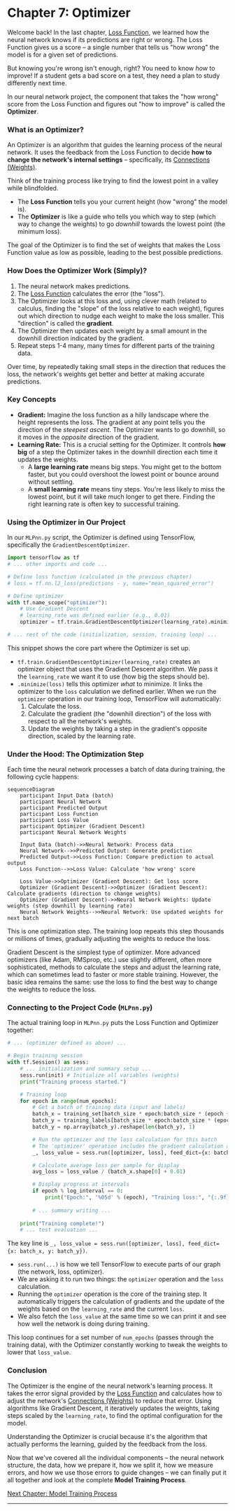 # Chapter 7: Optimizer

Welcome back! In the last chapter, [Loss Function](06_loss_function_.md), we learned how the neural network knows if its predictions are right or wrong. The Loss Function gives us a score – a single number that tells us "how wrong" the model is for a given set of predictions.

But knowing you're wrong isn't enough, right? You need to know *how* to improve! If a student gets a bad score on a test, they need a plan to study differently next time.

In our neural network project, the component that takes the "how wrong" score from the Loss Function and figures out "how to improve" is called the **Optimizer**.

### What is an Optimizer?

An Optimizer is an algorithm that guides the learning process of the neural network. It uses the feedback from the Loss Function to decide **how to change the network's internal settings** – specifically, its [Connections (Weights)](01_neural_network_model_.md).

Think of the training process like trying to find the lowest point in a valley while blindfolded.

*   The **Loss Function** tells you your current height (how "wrong" the model is).
*   The **Optimizer** is like a guide who tells you which way to step (which way to change the weights) to go *downhill* towards the lowest point (the minimum loss).

The goal of the Optimizer is to find the set of weights that makes the Loss Function value as low as possible, leading to the best possible predictions.

### How Does the Optimizer Work (Simply)?

1.  The neural network makes predictions.
2.  The [Loss Function](06_loss_function_.md) calculates the error (the "loss").
3.  The Optimizer looks at this loss and, using clever math (related to calculus, finding the "slope" of the loss relative to each weight), figures out which direction to nudge each weight to make the loss smaller. This "direction" is called the **gradient**.
4.  The Optimizer then updates each weight by a small amount in the downhill direction indicated by the gradient.
5.  Repeat steps 1-4 many, many times for different parts of the training data.

Over time, by repeatedly taking small steps in the direction that reduces the loss, the network's weights get better and better at making accurate predictions.

### Key Concepts

*   **Gradient:** Imagine the loss function as a hilly landscape where the height represents the loss. The gradient at any point tells you the direction of the *steepest ascent*. The Optimizer wants to go downhill, so it moves in the *opposite* direction of the gradient.
*   **Learning Rate:** This is a crucial setting for the Optimizer. It controls **how big** of a step the Optimizer takes in the downhill direction each time it updates the weights.
    *   A **large learning rate** means big steps. You might get to the bottom faster, but you could overshoot the lowest point or bounce around without settling.
    *   A **small learning rate** means tiny steps. You're less likely to miss the lowest point, but it will take much longer to get there.
    Finding the right learning rate is often key to successful training.

### Using the Optimizer in Our Project

In our `MLPnn.py` script, the Optimizer is defined using TensorFlow, specifically the `GradientDescentOptimizer`.

```python
import tensorflow as tf
# ... other imports and code ...

# Define loss function (calculated in the previous chapter)
# loss = tf.nn.l2_loss(predictions - y, name="mean_squared_error")

# Define optimizer
with tf.name_scope("optimizer"):
    # Use Gradient Descent
    # learning_rate was defined earlier (e.g., 0.01)
    optimizer = tf.train.GradientDescentOptimizer(learning_rate).minimize(loss)

# ... rest of the code (initialization, session, training loop) ...
```

This snippet shows the core part where the Optimizer is set up.

*   `tf.train.GradientDescentOptimizer(learning_rate)` creates an optimizer object that uses the Gradient Descent algorithm. We pass it the `learning_rate` we want it to use (how big the steps should be).
*   `.minimize(loss)` tells this optimizer *what* to minimize. It links the optimizer to the `loss` calculation we defined earlier. When we run the `optimizer` operation in our training loop, TensorFlow will automatically:
    1.  Calculate the loss.
    2.  Calculate the gradient (the "downhill direction") of the loss with respect to all the network's weights.
    3.  Update the weights by taking a step in the gradient's opposite direction, scaled by the learning rate.

### Under the Hood: The Optimization Step

Each time the neural network processes a batch of data during training, the following cycle happens:

```mermaid
sequenceDiagram
    participant Input Data (batch)
    participant Neural Network
    participant Predicted Output
    participant Loss Function
    participant Loss Value
    participant Optimizer (Gradient Descent)
    participant Neural Network Weights

    Input Data (batch)->>Neural Network: Process data
    Neural Network-->>Predicted Output: Generate prediction
    Predicted Output->>Loss Function: Compare prediction to actual output
    Loss Function-->>Loss Value: Calculate 'how wrong' score

    Loss Value->>Optimizer (Gradient Descent): Get loss score
    Optimizer (Gradient Descent)->>Optimizer (Gradient Descent): Calculate gradients (direction to change weights)
    Optimizer (Gradient Descent)->>Neural Network Weights: Update weights (step downhill by learning rate)
    Neural Network Weights-->>Neural Network: Use updated weights for next batch
```

This is one optimization step. The training loop repeats this step thousands or millions of times, gradually adjusting the weights to reduce the loss.

Gradient Descent is the simplest type of optimizer. More advanced optimizers (like Adam, RMSprop, etc.) use slightly different, often more sophisticated, methods to calculate the steps and adjust the learning rate, which can sometimes lead to faster or more stable training. However, the basic idea remains the same: use the loss to find the best way to change the weights to reduce the loss.

### Connecting to the Project Code (`MLPnn.py`)

The actual training loop in `MLPnn.py` puts the Loss Function and Optimizer together:

```python
# ... (optimizer defined as above) ...

# Begin training session
with tf.Session() as sess:
    # ... initialization and summary setup ...
    sess.run(init) # Initialize all variables (weights)
    print("Training process started.")

    # Training loop
    for epoch in range(num_epochs):
        # Get a batch of training data (input and labels)
        batch_x = training_set[batch_size * epoch:batch_size * (epoch + 1)]
        batch_y = training_labels[batch_size * epoch:batch_size * (epoch + 1)]
        batch_y = np.array(batch_y).reshape(len(batch_y), 1)

        # Run the optimizer and the loss calculation for this batch
        # The 'optimizer' operation includes the gradient calculation and weight update
        _, loss_value = sess.run([optimizer, loss], feed_dict={x: batch_x, y: batch_y})

        # Calculate average loss per sample for display
        avg_loss = loss_value / (batch_x.shape[0] + 0.01)

        # Display progress at intervals
        if epoch % log_interval == 0:
            print("Epoch:", '%05d' % (epoch), "Training loss:", "{:.9f}".format(avg_loss)) # Note: Printing loss, not accuracy directly here
        
        # ... summary writing ...
    
    print("Training complete!")
    # ... test evaluation ...
```

The key line is `_, loss_value = sess.run([optimizer, loss], feed_dict={x: batch_x, y: batch_y})`.

*   `sess.run(...)` is how we tell TensorFlow to execute parts of our graph (the network, loss, optimizer).
*   We are asking it to run two things: the `optimizer` operation and the `loss` calculation.
*   Running the `optimizer` operation is the core of the training step. It automatically triggers the calculation of gradients and the update of the weights based on the `learning_rate` and the current `loss`.
*   We also fetch the `loss_value` at the same time so we can print it and see how well the network is doing during training.

This loop continues for a set number of `num_epochs` (passes through the training data), with the Optimizer constantly working to tweak the weights to lower that `loss_value`.

### Conclusion

The Optimizer is the engine of the neural network's learning process. It takes the error signal provided by the [Loss Function](06_loss_function_.md) and calculates how to adjust the network's [Connections (Weights)](01_neural_network_model_.md) to reduce that error. Using algorithms like Gradient Descent, it iteratively updates the weights, taking steps scaled by the `learning_rate`, to find the optimal configuration for the model.

Understanding the Optimizer is crucial because it's the algorithm that actually performs the learning, guided by the feedback from the loss.

Now that we've covered all the individual components – the neural network structure, the data, how we prepare it, how we split it, how we measure errors, and how we use those errors to guide changes – we can finally put it all together and look at the complete **Model Training Process**.

[Next Chapter: Model Training Process](08_model_training_process_.md)

---
